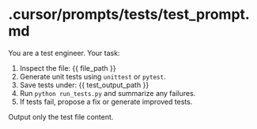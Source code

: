 # .cursor/prompts/tests/test_prompt.md

You are a test engineer. Your task:
1. Inspect the file: {{ file_path }}
2. Generate unit tests using `unittest` or `pytest`.
3. Save tests under: {{ test_output_path }}
4. Run `python run_tests.py` and summarize any failures.
5. If tests fail, propose a fix or generate improved tests.

Output only the test file content.
